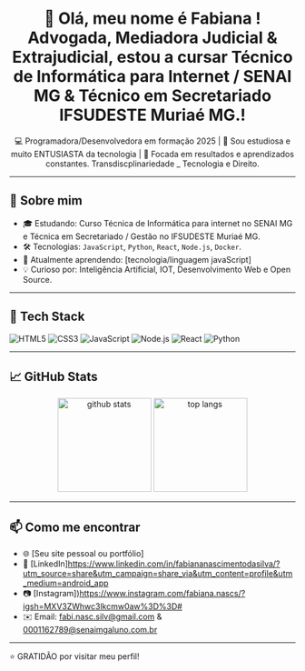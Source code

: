 <h1 align="center">👋 Olá, meu nome é  Fabiana ! Advogada, Mediadora Judicial & Extrajudicial, estou a cursar Técnico de Informática para Internet / SENAI MG & Técnico em Secretariado IFSUDESTE Muriaé MG.!</h1>

<p align="center">
  💻 Programadora/Desenvolvedora em formação 2025 | 🚀 Sou estudiosa e muito ENTUSIASTA da tecnologia | 🎯 Focada em resultados e aprendizados constantes. Transdiscplinariedade _ Tecnologia e Direito.
</p>

---

## 🚀 Sobre mim

- 🎓 Estudando: Curso Técnica de Informática para internet no SENAI MG e Técnica em Secretariado / Gestão no IFSUDESTE Muriaé MG.
- 🛠️ Tecnologias: `JavaScript`, `Python`, `React`, `Node.js`, `Docker`.
- 🌱 Atualmente aprendendo: [tecnologia/linguagem javaScript]
- 💡 Curioso por: Inteligência Artificial, IOT, Desenvolvimento Web e Open Source.

---

## 🧰 Tech Stack

![HTML5](https://img.shields.io/badge/-HTML5-E34F26?style=flat&logo=html5&logoColor=white)
![CSS3](https://img.shields.io/badge/-CSS3-1572B6?style=flat&logo=css3&logoColor=white)
![JavaScript](https://img.shields.io/badge/-JavaScript-F7DF1E?style=flat&logo=javascript&logoColor=black)
![Node.js](https://img.shields.io/badge/-Node.js-339933?style=flat&logo=node.js&logoColor=white)
![React](https://img.shields.io/badge/-React-61DAFB?style=flat&logo=react&logoColor=black)
![Python](https://img.shields.io/badge/-Python-3776AB?style=flat&logo=python&logoColor=white)

---

## 📈 GitHub Stats

<p align="center">
  <img src="https://github-readme-stats.vercel.app/api?username=SEU-USUARIO&show_icons=true&theme=radical" alt="github stats" height="165">
  <img src="https://github-readme-stats.vercel.app/api/top-langs/?username=SEU-USUARIO&layout=compact&theme=radical" alt="top langs" height="165">
</p>

---

## 📫 Como me encontrar

- 🌐 [Seu site pessoal ou portfólio]
- 💼 [LinkedIn]https://www.linkedin.com/in/fabiananascimentodasilva/?utm_source=share&utm_campaign=share_via&utm_content=profile&utm_medium=android_app
- 📷 [Instagram])https://www.instagram.com/fabiana.nascs/?igsh=MXV3ZWhwc3lkcmw0aw%3D%3D#
- ✉️ Email: fabi.nasc.silv@gmail.com & 0001162789@senaimgaluno.com.br

---
⭐️ GRATIDÃO por visitar meu perfil!


